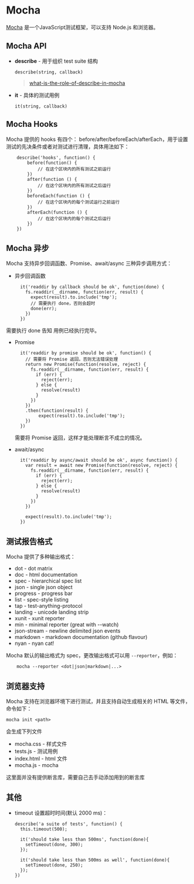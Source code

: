 # Mocha

[Mocha](https://mochajs.org) 是一个JavaScript测试框架，可以支持 Node.js 和浏览器。

## Mocha API
- **describe** - 用于组织 test suite 结构
  
	```
	describe(string, callback)
	```
	
	> [what-is-the-role-of-describe-in-mocha](https://stackoverflow.com/questions/19298118/what-is-the-role-of-describe-in-mocha)

- **it** - 具体的测试用例
	
	```
	it(string, callback)
	```
	
## Mocha Hooks
Mocha 提供的 hooks 有四个： before/after/beforeEach/afterEach，用于设置测试的先决条件或者对测试进行清理，具体用法如下：

```
	describe('hooks', function() {	
		before(function() {
	        // 在这个区块内的所有测试之前运行
	    })
	    after(function () {
	        // 在这个区块内的所有测试之后运行
	    })
	    beforeEach(function () {
	        // 在这个区块内的每个测试运行之前运行
	    })
	    afterEach(function () {
	        // 在这个区块内的每个测试之后运行
	    })
	})
```

## Mocha 异步

Mocha 支持异步回调函数、Promise、await/async 三种异步调用方式：

- 异步回调函数

	```
	  it('readdir by callback should be ok', function(done) {
	    fs.readdir(__dirname, function(err, result) {
	      expect(result).to.include('tmp');
	      // 需要执行 done，否则会超时
	      done(err);
	    })
	  })
	```
需要执行 done 告知 用例已经执行完毕。

- Promise

	```
	  it('readdir by promise should be ok', function() {
	    // 需要将 Promise 返回，否则无法错误处理
	    return new Promise(function(resolve, reject) {
	      fs.readdir(__dirname, function(err, result) {
	        if (err) {
	          reject(err);
	        } else {
	          resolve(result)
	        }
	      })
	    })
	    .then(function(result) {
	         expect(result).to.include('tmp');
	    })
	  })
	```
	需要将 Promise 返回，这样才能处理断言不成立的情况。
	
- await/async
	
	```
	  it('readdir by async/await should be ok', async function() {
	    var result = await new Promise(function(resolve, reject) {
	      fs.readdir(__dirname, function(err, result) {
	        if (err) {
	          reject(err);
	        } else {
	          resolve(result)
	        }
	      })
	    })
	
	    expect(result).to.include('tmp');
	  })
	```

## 测试报告格式

Mocha 提供了多种输出格式：

- dot - dot matrix
- doc - html documentation
- spec - hierarchical spec list
- json - single json object
- progress - progress bar
- list - spec-style listing
- tap - test-anything-protocol
- landing - unicode landing strip
- xunit - xunit reporter
- min - minimal reporter (great with --watch)
- json-stream - newline delimited json events
- markdown - markdown documentation (github flavour)
- nyan - nyan cat!

Mocha 默认的输出格式为 spec，更改输出格式可以用 `--reporter`，例如：

```
	mocha --reporter <dot|json|markdown|...>
```

## 浏览器支持

Mocha 支持在浏览器环境下进行测试，并且支持自动生成相关的 HTML 等文件，命令如下：

```
mocha init <path>
``` 
会生成下列文件

- mocha.css - 样式文件
- tests.js  - 测试用例
- index.html - html 文件
- mocha.js - mocha 

这里面并没有提供断言库，需要自己去手动添加用到的断言库

## 其他
- timeout 设置超时时间(默认 2000 ms)：

	```
	describe('a suite of tests', function() {
	  this.timeout(500);
	
	  it('should take less than 500ms', function(done){
	    setTimeout(done, 300);
	  });
	
	  it('should take less than 500ms as well', function(done){
	    setTimeout(done, 250);
	  });
	})
	```
	
